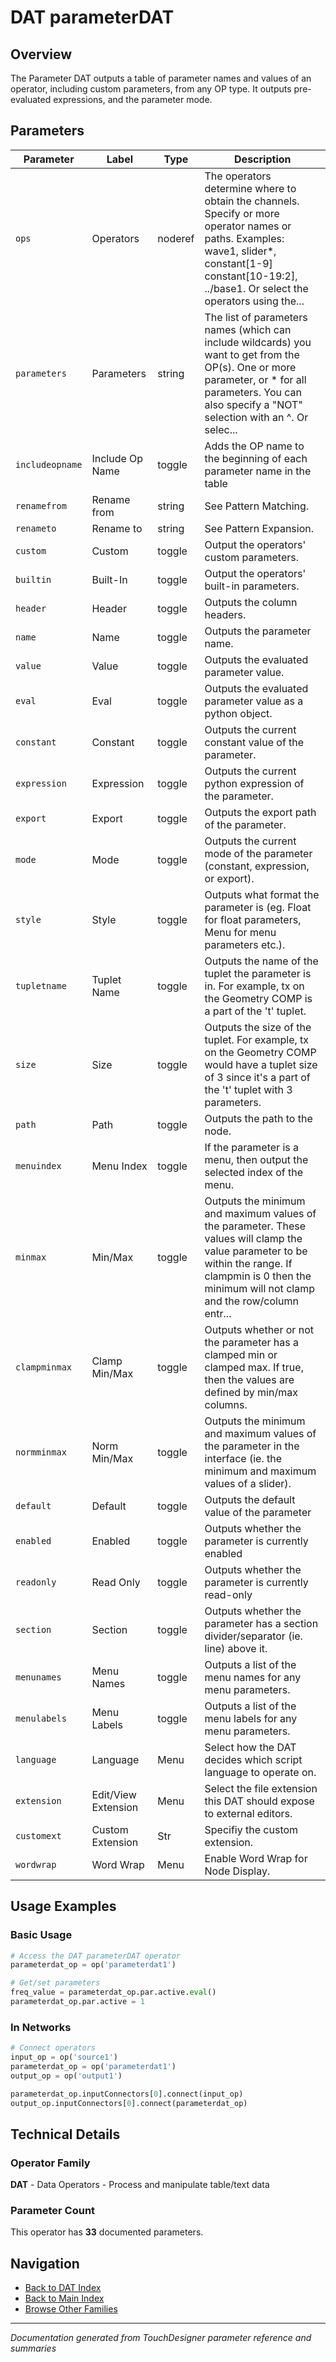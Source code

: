 # DAT parameterDAT

## Overview

The Parameter DAT outputs a table of parameter names and values of an operator, including custom parameters, from any OP type. It outputs pre-evaluated expressions, and the parameter mode.

## Parameters

| Parameter | Label | Type | Description |
|-----------|-------|------|-------------|
| `ops` | Operators | noderef | The operators determine where to obtain the channels. Specify or more operator names or paths. Examples: wave1, slider*, constant[1-9] constant[10-19:2], ../base1. Or select the operators using the... |
| `parameters` | Parameters | string | The list of parameters names (which can include wildcards) you want to get from the OP(s). One or more parameter, or * for all parameters. You can also specify a "NOT" selection with an ^. Or selec... |
| `includeopname` | Include Op Name | toggle | Adds the OP name to the beginning of each parameter name in the table |
| `renamefrom` | Rename from | string | See Pattern Matching. |
| `renameto` | Rename to | string | See Pattern Expansion. |
| `custom` | Custom | toggle | Output the operators' custom parameters. |
| `builtin` | Built-In | toggle | Output the operators' built-in parameters. |
| `header` | Header | toggle | Outputs the column headers. |
| `name` | Name | toggle | Outputs the parameter name. |
| `value` | Value | toggle | Outputs the evaluated parameter value. |
| `eval` | Eval | toggle | Outputs the evaluated parameter value as a python object. |
| `constant` | Constant | toggle | Outputs the current constant value of the parameter. |
| `expression` | Expression | toggle | Outputs the current python expression of the parameter. |
| `export` | Export | toggle | Outputs the export path of the parameter. |
| `mode` | Mode | toggle | Outputs the current mode of the parameter (constant, expression, or export). |
| `style` | Style | toggle | Outputs what format the parameter is (eg. Float for float parameters, Menu for menu parameters etc.). |
| `tupletname` | Tuplet Name | toggle | Outputs the name of the tuplet the parameter is in. For example, tx on the Geometry COMP is a part of the 't' tuplet. |
| `size` | Size | toggle | Outputs the size of the tuplet. For example, tx on the Geometry COMP would have a tuplet size of 3 since it's a part of the 't' tuplet with 3 parameters. |
| `path` | Path | toggle | Outputs the path to the node. |
| `menuindex` | Menu Index | toggle | If the parameter is a menu, then output the selected index of the menu. |
| `minmax` | Min/Max | toggle | Outputs the minimum and maximum values of the parameter. These values will clamp the value parameter to be within the range. If clampmin is 0 then the minimum will not clamp and the row/column entr... |
| `clampminmax` | Clamp Min/Max | toggle | Outputs whether or not the parameter has a clamped min or clamped max. If true, then the values are defined by min/max columns. |
| `normminmax` | Norm Min/Max | toggle | Outputs the minimum and maximum values of the parameter in the interface (ie. the minimum and maximum values of a slider). |
| `default` | Default | toggle | Outputs the default value of the parameter |
| `enabled` | Enabled | toggle | Outputs whether the parameter is currently enabled |
| `readonly` | Read Only | toggle | Outputs whether the parameter is currently read-only |
| `section` | Section | toggle | Outputs whether the parameter has a section divider/separator (ie. line) above it. |
| `menunames` | Menu Names | toggle | Outputs a list of the menu names for any menu parameters. |
| `menulabels` | Menu Labels | toggle | Outputs a list of the menu labels for any menu parameters. |
| `language` | Language | Menu | Select how the DAT decides which script language to operate on. |
| `extension` | Edit/View Extension | Menu | Select the file extension this DAT should expose to external editors. |
| `customext` | Custom Extension | Str | Specifiy the custom extension. |
| `wordwrap` | Word Wrap | Menu | Enable Word Wrap for Node Display. |

## Usage Examples

### Basic Usage

```python
# Access the DAT parameterDAT operator
parameterdat_op = op('parameterdat1')

# Get/set parameters
freq_value = parameterdat_op.par.active.eval()
parameterdat_op.par.active = 1
```

### In Networks

```python
# Connect operators
input_op = op('source1')
parameterdat_op = op('parameterdat1')
output_op = op('output1')

parameterdat_op.inputConnectors[0].connect(input_op)
output_op.inputConnectors[0].connect(parameterdat_op)
```

## Technical Details

### Operator Family

**DAT** - Data Operators - Process and manipulate table/text data

### Parameter Count

This operator has **33** documented parameters.

## Navigation

- [Back to DAT Index](../DAT/DAT_INDEX.md)
- [Back to Main Index](../OPERATORS_INDEX.md)
- [Browse Other Families](../OPERATORS_INDEX.md#quick-navigation)

---
*Documentation generated from TouchDesigner parameter reference and summaries*
